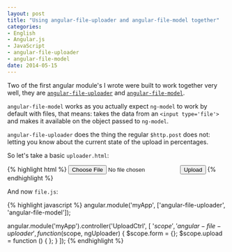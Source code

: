 ```yaml
---
layout: post
title: "Using angular-file-uploader and angular-file-model together"
categories:
- English
- Angular.js
- JavaScript
- angular-file-uploader
- angular-file-model
date: 2014-05-15
---
```

Two of the first angular module's I wrote were built to work together very well, they are [`angular-file-uploader`](https://github.com/ghostbar/angular-file-uploader) and [`angular-file-model`](https://github.com/ghostbar/angular-file-uploader).

`angular-file-model` works as you actually expect `ng-model` to work by default with files, that means: takes the data from an `<input type='file'>` and makes it available on the object passed to `ng-model`.

`angular-file-uploader` does the thing the regular `$http.post` does not: letting you know about the current state of the upload in percentages.

So let's take a basic `uploader.html`:

{% highlight html %}
<input type='file' data-file-model='form.theFile'>
<button ng-click='upload()'>Upload</button>
{% endhighlight %}

And now `file.js`:

{% highlight javascript %}
angular.module('myApp', ['angular-file-uploader', 'angular-file-model']);

angular.module('myApp').controller('UploadCtrl', [
  '$scope',
  'angular-file-uploader',
  function ($scope, ngUploader) {
    $scope.form = {};
    $scope.upload = function () {
    };
  }
]);
{% endhighlight %}

